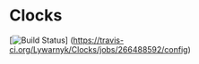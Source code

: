 # Clocks
[![Build Status](https://travis-ci.org/Lywarnyk/Clocks.svg?branch=master)] (https://travis-ci.org/Lywarnyk/Clocks/jobs/266488592/config)
